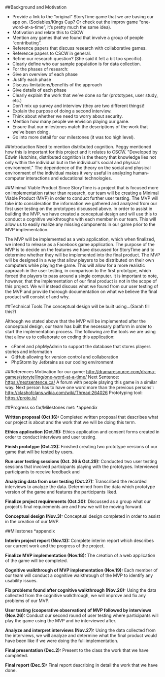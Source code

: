 ##Background and Motivation
* Provide a link to the “original” StoryTime game that we are basing our app on. (Sociables/Kings Cup? Or check out the improv game “one-word-at-a-time”, it’s pretty much the same idea).
* Motivation and relate this to CSCW
* Mention any games that we found that involve a group of people “contributing”.
* Reference papers that discuss research with collaborative games. 
* Reference papers to CSCW in general.
* Refine our research question? (She said it felt a bit too specific). 
* Clearly define who our sample population is for data collection.
* For the phases of research: 
* Give an overview of each phase
* Justify each phase
* Discuss limitations/benefits of the approach
* Give details of each phase 
* Clearly explain the work that we’ve done so far (prototypes, user study, etc.) 
* Don’t mix up survey and interview (they are two different things)! 
* Explain the purpose of doing a second interview.
* Think about whether we need to worry about security.
* Mention how many people we envision playing our game.
* Ensure that our milestones match the descriptions of the work that we’ve been doing.
* Go into more detail for our milestones (it was too high level).

##Introduction
Need to mention distributed cognition. Peggy mentioned how this is important for this project and it relates to CSCW.
"Developed by Edwin Hutchins, distributed cognition is the theory that knowledge lies not only within the individual but in the individual's social and physical environment."
The dependence of the theory on the social and physical environment of the individual makes it very useful in analyzing human-computer interactions and educational technologies.

##Minimal Viable Product
Since StoryTime is a project that is focused more on implementation rather than research, our team will be creating a Minimal Viable Product (MVP) in order to conduct further user testing. The MVP will take into consideration the information we gathered and analyzed from our first user testing on the prototypes discussed above. In order to assist in building the MVP, we have created a conceptual design and will use this to conduct a cognitive walkthroughs with each member in our team. This will allow us to easily realize any missing components in our game prior to the MVP implementation.

The MVP will be implemented as a web application, which when finalized, we intend to release as a Facebook game application. The purpose of the MVP is to decide on the features we have discussed for StoryTime and to determine whether they will be implemented into the final product. The MVP will be designed in a way that allow players to be distributed on their own computers while playing the game. This will allow for a more realistic approach in the user testing, in comparison to the first prototype, which forced the players to pass around a single computer. It is important to note, however, that the implementation of our final product is not in the scope of this project. We will instead discuss what we found from our user testing of the MVP and provide thorough documentation on what we believe the final product will consist of and why.

##Technical Tools
The conceptual design will be built using...(Sarah fill this?)

 Although we stated above that the MVP will be implemented after the conceptual design, our team has built the necessary platform in order to start the implementation process. The following are the tools we are using that allow us to collaborate on coding this application:
<li>cPanel and phpMyAdmin to support the database that stores players stories and information</li>
<li>GitHub allowing for version control and collaboration</li>
<li>PhpStorm by Jetbrains as our coding environment</li>

##References
Motivation for our game: http://dramaresource.com/drama-games/storytelling/one-word-at-a-time/
Next Sentence: https://nextsentence.ca/
A forum with people playing this game in a similar way. Next person has to have one word more than the previous persons': http://clashofclans.wikia.com/wiki/Thread:264026
Prototyping tool: https://proto.io/

##Progress so far/Milestones met: *appendix 

**Written proposal (Oct.16):** Completed written proposal that describes what our project is about and the work that we will be doing this term. 

**Ethics application (Oct.19):** Ethics application and consent forms created in order to conduct interviews and user testing. 

**Finish prototype (Oct.23):** Finished creating two prototype versions of our game that will be tested by users. 

**Run user testing sessions (Oct. 26 & Oct.29):** Conducted two user testing sessions that involved participants playing with the prototypes. Interviewed participants to receive feedback and 

**Analyzing data from user testing (Oct.27):** Transcribed the recorded interviews to analyze the data. Determined from the data which prototype version of the game and features the participants liked. 

**Finalize project requirements (Oct.30):** Discussed as a group what our project’s final requirements are and how we will be moving forward. 

**Conceptual design (Nov.3):** Conceptual design completed in order to assist in the creation of our MVP. 

##Milestones *appendix

**Interim project report (Nov.13):** Complete interim report which describes our current work and the progress of the project. 

**Finalize MVP implementation (Nov.18):** The creation of a web application of the game will be completed.

**Cognitive walkthrough of MVP implementation (Nov.19):** Each member of our team will conduct a cognitive walkthrough of the MVP to identify any usability issues. 

**Fix problems found after cognitive walkthrough (Nov.20):** Using the data collected from the cognitive walkthrough, we will improve and fix any problems of our MVP. 

**User testing (cooperative observation) of MVP followed by interviews (Nov.26):** Conduct our second round of user testing where participants will play the game using the MVP and be interviewed after.

**Analyze and interpret interviews (Nov.27):** Using the data collected from the interviews, we will analyze and determine what the final product would have been like if we were doing the full implementation. 

**Final presentation (Dec.2):** Present to the class the work that we have completed. 

**Final report (Dec.5):** Final report describing in detail the work that we have done. 
